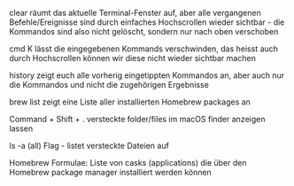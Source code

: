 clear räumt das aktuelle Terminal-Fenster auf, aber alle vergangenen Befehle/Ereignisse sind durch einfaches Hochscrollen wieder sichtbar - die Kommandos sind also nicht gelöscht, sondern nur nach oben verschoben

cmd K lässt die eingegebenen Kommands verschwinden, das heisst auch durch Hochscrollen können wir diese nicht wieder sichtbar machen

history zeigt euch alle vorherig eingetippten Kommandos an, aber auch nur die Kommandos und nicht die zugehörigen Ergebnisse

brew list zeigt eine Liste aller installierten Homebrew packages an

Command + Shift + . versteckte folder/files im macOS finder anzeigen lassen

ls -a (all) Flag - listet versteckte Dateien auf

Homebrew Formulae: Liste von casks (applications) die über den Homebrew package manager installiert werden können
